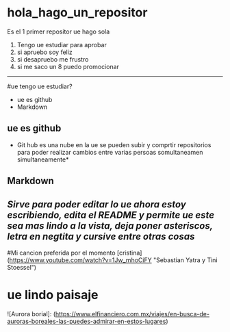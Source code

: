 # hola_hago_un_repositor
Es el 1 primer repositor ue hago sola
1. Tengo ue estudiar para aprobar
2. si apruebo soy feliz
3. si desapruebo me frustro
4. si me saco un 8 puedo promocionar
---
#ue tengo ue estudiar?
+ ue es github
+ Markdown

## ue es github
* Git hub es una nube en la ue se pueden subir y comprtir repositorios para poder realizar cambios entre varias persoas somultaneamen simultaneamente*

## Markdown


***Sirve para poder editar lo ue ahora estoy escribiendo, edita el README y permite ue este sea mas lindo a la vista,  deja poner asteriscos, letra en negtita y cursive entre otras cosas***
---
#Mi cancion preferida por el momento 
[cristina] (https://www.youtube.com/watch?v=1Jw_mhoCiFY "Sebastian Yatra y Tini Stoessel")
#  ue lindo paisaje
![Aurora borial]: (https://www.elfinanciero.com.mx/viajes/en-busca-de-auroras-boreales-las-puedes-admirar-en-estos-lugares)
